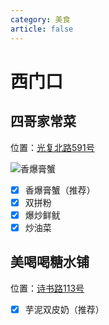 ```yaml
---
category: 美食
article: false
---
```


# 西门口

## 四哥家常菜

<span class="icon iconfont icon-locate"></span> 位置：<a href="https://ditu.amap.com/place/B0IAFOBKKV" target="_blank">光复北路591号</a>

![香爆膏蟹](https://img.sherry4869.com/blog/life/food/guangzhou/yx/xmk/img.jpg)

- [x] 香爆膏蟹（推荐）
- [x] 双拼粉
- [x] 爆炒鲜鱿
- [x] 炒油菜

## 美喝喝糖水铺

<span class="icon iconfont icon-locate"></span> 位置：<a href="https://ditu.amap.com/place/B0FFFZS28T" target="_blank">诗书路113号</a>

- [x] 芋泥双皮奶（推荐）